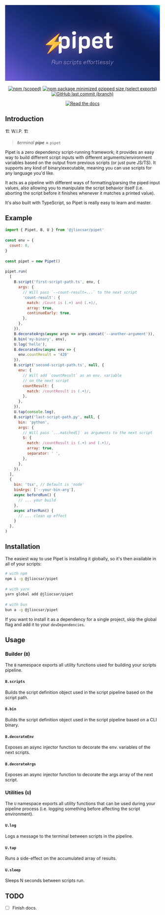<div align=center>

<img width=680 src=https://raw.githubusercontent.com/jliocsar/pipet/main/.github/logo.png>

[![npm (scoped)](https://img.shields.io/npm/v/%40jliocsar/pipet?style=for-the-badge&labelColor=4B4BB5&color=fff)](https://npmjs.com/package/@jliocsar/pipet)
[![npm package minimized gzipped size (select exports)](https://img.shields.io/bundlejs/size/%40jliocsar%2Fpipet?style=for-the-badge&labelColor=4B4BB5&color=fff)](#)
[![GitHub last commit (branch)](https://img.shields.io/github/last-commit/jliocsar/pipet/main?style=for-the-badge&labelColor=4B4BB5&color=fff)](#)

[![Read the docs](https://img.shields.io/badge/read%20the%20docs-fff?style=for-the-badge&color=4B4BB5)](https://pipet.vercel.app/)

</div>

## Introduction

🏗️ W.I.P. 🏗️

> _**t**erminal **pipe**_ **=** `pipet`

Pipet is a zero dependency script-running framework; it provides an easy way to build different script inputs with different arguments/environment variables based on the output from previous scripts (or just pure JS/TS). It supports any kind of binary/executable, meaning you can use scripts for any language you'd like.

It acts as a pipeline with different ways of formatting/parsing the piped input values, also allowing you to manipulate the script behavior itself (i.e. aborting the script before it finishes whenever it matches a printed value).

It's also built with TypeScript, so Pipet is really easy to learn and master.

## Example

```js
import { Pipet, B, U } from '@jliocsar/pipet'

const env = {
  count: 0,
}

const pipet = new Pipet()

pipet.run(
  [
    B.script('first-script-path.ts', env, {
      args: {
        // Will pass `--count-result=...` to the next script
        'count-result': {
          match: /Count is (.+) and (.+)/,
          array: true,
          continueEarly: true,
        },
      },
    }),
    B.decorateArgs(async args => args.concat('--another-argument')),
    B.bin('my-binary', env),
    U.log('hello'),
    B.decorateEnv(async env => {
      env.countResult = '420'
    }),
    B.script('second-script-path.ts', null, {
      env: {
        // Will add `countResult` as an env. variable
        // on the next script
        countResult: {
          match: /countResult is (.+)/,
        },
      },
    }),
    U.tap(console.log),
    B.script('last-script-path.py', null, {
      bin: 'python',
      args: {
        // Will pass `...matched[]` as arguments to the next script
        $: {
          match: /countResult is (.+) and (.+)/,
          array: true,
          separator: ' ',
        },
      },
    }),
  ],
  {
    bin: 'tsx', // Default is 'node'
    binArgs: ['--your-bin-arg'],
    async beforeRun() {
      // ... your build
    },
    async afterRun() {
      // ... clean up effect
    }
  },
)
```

## Installation

The easiest way to use Pipet is installing it globally, so it's then available in all of your scripts:

```sh
# with npm
npm i -g @jliocsar/pipet

# with yarn
yarn global add @jliocsar/pipet

# with bun
bun a -g @jliocsar/pipet
```

If you want to install it as a dependency for a single project, skip the global flag and add it to your `devDependencies`.

## Usage

### Builder (`B`)

The `B` namespace exports all utility functions used for building your scripts pipeline.


#### `B.scripts`

Builds the script definition object used in the script pipeline based on the script path.

#### `B.bin`

Builds the script definition object used in the script pipeline based on a CLI binary.

#### `B.decorateEnv`

Exposes an async injector function to decorate the env. variables of the next scripts.

#### `B.decorateArgs`

Exposes an async injector function to decorate the args array of the next script.

### Utilities (`U`)

The `U` namespace exports all utility functions that can be used during your pipeline process (i.e. logging something before affecting the script environment).

#### `U.log`

Logs a message to the terminal between scripts in the pipeline.

#### `U.tap`

Runs a side-effect on the accumulated array of results.

#### `U.sleep`

Sleeps N seconds between scripts run.

## TODO

- [ ] Finish docs.
